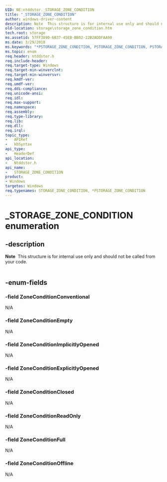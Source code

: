 ```yaml
---
UID: NE:ntddstor._STORAGE_ZONE_CONDITION
title: "_STORAGE_ZONE_CONDITION"
author: windows-driver-content
description: Note  This structure is for internal use only and should not be called from your code. .
old-location: storage\storage_zone_condition.htm
tech.root: storage
ms.assetid: 57FF3890-6B37-45EB-BB02-22B2ADDFAA90
ms.date: 3/29/2018
ms.keywords: "*PSTORAGE_ZONE_CONDITION, PSTORAGE_ZONE_CONDITION, PSTORAGE_ZONE_CONDITION enumeration pointer [Storage Devices], STORAGE_ZONE_CONDITION, STORAGE_ZONE_CONDITION enumeration [Storage Devices], ZoneConditionClosed, ZoneConditionConventional, ZoneConditionEmpty, ZoneConditionExplicitlyOpened, ZoneConditionFull, ZoneConditionImplicitlyOpened, ZoneConditionOffline, ZoneConditionReadOnly, _STORAGE_ZONE_CONDITION, ntddstor/PSTORAGE_ZONE_CONDITION, ntddstor/STORAGE_ZONE_CONDITION, ntddstor/ZoneConditionClosed, ntddstor/ZoneConditionConventional, ntddstor/ZoneConditionEmpty, ntddstor/ZoneConditionExplicitlyOpened, ntddstor/ZoneConditionFull, ntddstor/ZoneConditionImplicitlyOpened, ntddstor/ZoneConditionOffline, ntddstor/ZoneConditionReadOnly, storage.storage_zone_condition"
ms.topic: enum
req.header: ntddstor.h
req.include-header: 
req.target-type: Windows
req.target-min-winverclnt: 
req.target-min-winversvr: 
req.kmdf-ver: 
req.umdf-ver: 
req.ddi-compliance: 
req.unicode-ansi: 
req.idl: 
req.max-support: 
req.namespace: 
req.assembly: 
req.type-library: 
req.lib: 
req.dll: 
req.irql: 
topic_type:
-	APIRef
-	kbSyntax
api_type:
-	HeaderDef
api_location:
-	Ntddstor.h
api_name:
-	STORAGE_ZONE_CONDITION
product:
- Windows
targetos: Windows
req.typenames: STORAGE_ZONE_CONDITION, *PSTORAGE_ZONE_CONDITION
---
```


# _STORAGE_ZONE_CONDITION enumeration


## -description



<div class="alert"><b>Note</b>  This  structure is for internal use only and should not be called from your code.</div>
<div> </div>



## -enum-fields




### -field ZoneConditionConventional

N/A


### -field ZoneConditionEmpty

N/A


### -field ZoneConditionImplicitlyOpened

N/A


### -field ZoneConditionExplicitlyOpened

N/A


### -field ZoneConditionClosed

N/A


### -field ZoneConditionReadOnly

N/A


### -field ZoneConditionFull

N/A


### -field ZoneConditionOffline

N/A

